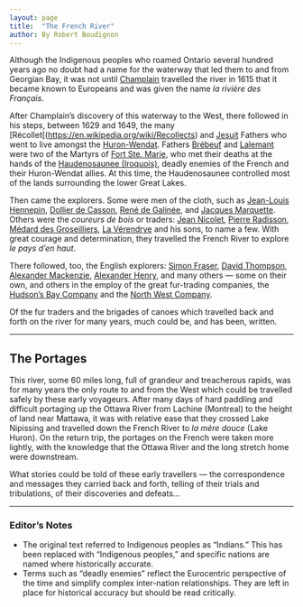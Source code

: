 ```yaml
---
layout: page
title:  "The French River"
author: By Robert Boudignon
---
```

Although the Indigenous peoples who roamed Ontario several hundred years ago no doubt had a name for the waterway that led them to and from Georgian Bay, it was not until [Champlain](https://en.wikipedia.org/wiki/Samuel_de_Champlain) travelled the river in 1615 that it became known to Europeans and was given the name *la rivière des Français*.  

After Champlain’s discovery of this waterway to the West, there followed in his steps, between 1629 and 1649, the many [Récollet[(https://en.wikipedia.org/wiki/Recollects) and [Jesuit](https://en.wikipedia.org/wiki/Jesuits) Fathers who went to live amongst the [Huron-Wendat](https://en.wikipedia.org/wiki/Wendat_Nation). Fathers [Brébeuf](https://en.wikipedia.org/wiki/Jean_de_Br%C3%A9beuf) and [Lalemant](https://en.wikipedia.org/wiki/J%C3%A9r%C3%B4me_Lalemant) were two of the Martyrs of [Fort Ste. Marie](https://en.wikipedia.org/wiki/Sainte-Marie_among_the_Hurons), who met their deaths at the hands of the [Haudenosaunee (Iroquois)](https://en.wikipedia.org/wiki/Iroquois), deadly enemies of the French and their Huron-Wendat allies. At this time, the Haudenosaunee controlled most of the lands surrounding the lower Great Lakes.  

Then came the explorers. Some were men of the cloth, such as [Jean-Louis Hennepin](https://en.wikipedia.org/wiki/Louis_Hennepin), [Dollier de Casson](https://en.wikipedia.org/wiki/Fran%C3%A7ois_Dollier_de_Casson), [René de Galinée](https://en.wikipedia.org/wiki/Ren%C3%A9_de_Br%C3%A9hant_de_Galin%C3%A9e), and [Jacques Marquette](https://en.wikipedia.org/wiki/Jacques_Marquette). Others were the *coureurs de bois* or traders: [Jean Nicolet](https://en.wikipedia.org/wiki/Jean_Nicolet), [Pierre Radisson](https://en.wikipedia.org/wiki/Pierre-Esprit_Radisson), [Médard des Groseilliers](https://en.wikipedia.org/wiki/M%C3%A9dard_des_Groseilliers), [La Vérendrye](https://en.wikipedia.org/wiki/Pierre_Gaultier_de_Varennes,_sieur_de_La_V%C3%A9rendrye) and his sons, to name a few. With great courage and determination, they travelled the French River to explore *le pays d’en haut*.  

There followed, too, the English explorers: [Simon Fraser](https://en.wikipedia.org/wiki/Simon_Fraser_(explorer)), [David Thompson](https://en.wikipedia.org/wiki/David_Thompson_(explorer)), [Alexander Mackenzie](https://en.wikipedia.org/wiki/Alexander_Mackenzie_(explorer)), [Alexander Henry](https://en.wikipedia.org/wiki/Alexander_Henry_the_elder), and many others — some on their own, and others in the employ of the great fur-trading companies, the [Hudson’s Bay Company](https://en.wikipedia.org/wiki/Hudson%27s_Bay_Company) and the [North West Company](https://en.wikipedia.org/wiki/North_West_Company).  

Of the fur traders and the brigades of canoes which travelled back and forth on the river for many years, much could be, and has been, written.  

---

## The Portages  

This river, some 60 miles long, full of grandeur and treacherous rapids, was for many years the only route to and from the West which could be travelled safely by these early voyageurs. After many days of hard paddling and difficult portaging up the Ottawa River from Lachine (Montreal) to the height of land near Mattawa, it was with relative ease that they crossed Lake Nipissing and travelled down the French River to *la mère douce* (Lake Huron). On the return trip, the portages on the French were taken more lightly, with the knowledge that the Ottawa River and the long stretch home were downstream.  

What stories could be told of these early travellers — the correspondence and messages they carried back and forth, telling of their trials and tribulations, of their discoveries and defeats…  

---

### Editor’s Notes  

- The original text referred to Indigenous peoples as “Indians.” This has been replaced with “Indigenous peoples,” and specific nations are named where historically accurate.  
- Terms such as “deadly enemies” reflect the Eurocentric perspective of the time and simplify complex inter-nation relationships. They are left in place for historical accuracy but should be read critically.  
